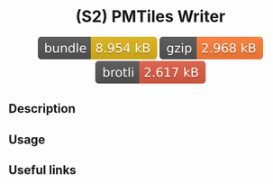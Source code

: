 <h1 style="text-align: center;">
  <div align="center">(S2) PMTiles Writer</div>
</h1>

<p align="center">
  <img src="../../assets/badges/pmtilesWriter-file.svg" alt="pmtilesWriter-file-ts">
  <img src="../../assets/badges/pmtilesWriter-gzip.svg" alt="pmtilesWriter-gzip-ts">
  <img src="../../assets/badges/pmtilesWriter-brotli.svg" alt="pmtilesWriter-brotli-ts">
</p>

## Description

## Usage

## Useful links
